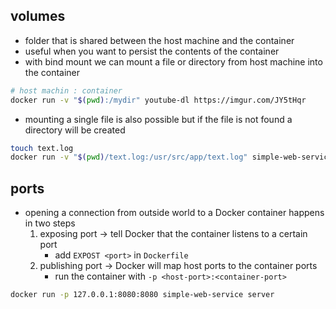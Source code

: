 ## volumes
- folder that is shared between the host machine and the container
- useful when you want to persist the contents of the container
- with bind mount we can mount a file or directory from host machine into the container
```bash
# host machin : container
docker run -v "$(pwd):/mydir" youtube-dl https://imgur.com/JY5tHqr
```
- mounting a single file is also possible but if the file is not found a directory will be created
```bash
touch text.log
docker run -v "$(pwd)/text.log:/usr/src/app/text.log" simple-web-service
```

## ports
- opening a connection from outside world to a Docker container happens in two steps
	1. exposing port -> tell Docker that the container listens to a certain port
		- add `EXPOST <port>` in `Dockerfile`
	2. publishing port -> Docker will map host ports to the container ports
		- run the container with `-p <host-port>:<container-port>`
```bash
docker run -p 127.0.0.1:8080:8080 simple-web-service server
```
